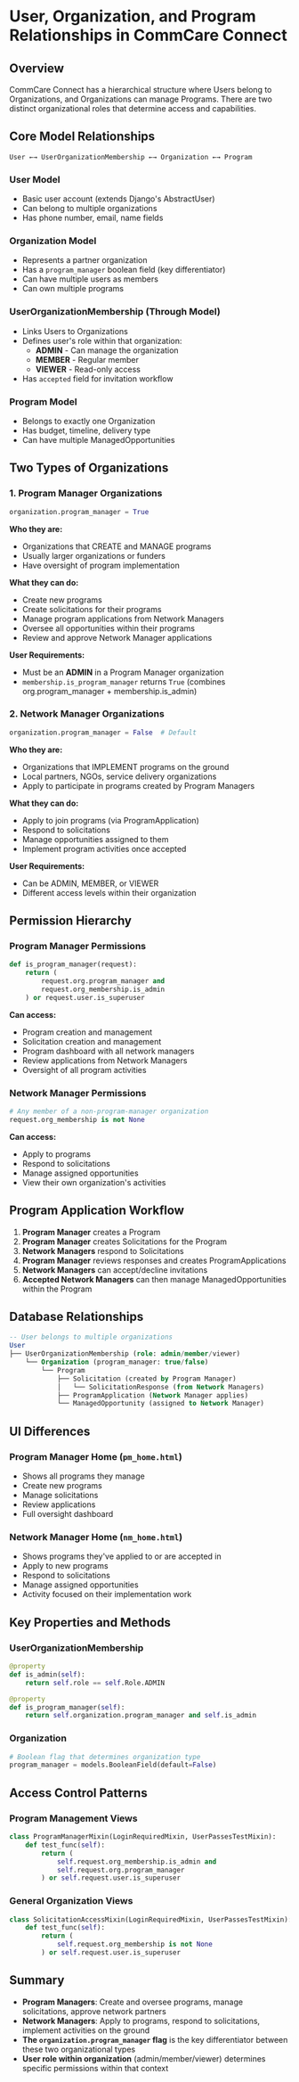 # User, Organization, and Program Relationships in CommCare Connect

## Overview

CommCare Connect has a hierarchical structure where Users belong to Organizations, and Organizations can manage Programs. There are two distinct organizational roles that determine access and capabilities.

## Core Model Relationships

```
User ←→ UserOrganizationMembership ←→ Organization ←→ Program
```

### User Model

- Basic user account (extends Django's AbstractUser)
- Can belong to multiple organizations
- Has phone number, email, name fields

### Organization Model

- Represents a partner organization
- Has a `program_manager` boolean field (key differentiator)
- Can have multiple users as members
- Can own multiple programs

### UserOrganizationMembership (Through Model)

- Links Users to Organizations
- Defines user's role within that organization:
  - **ADMIN** - Can manage the organization
  - **MEMBER** - Regular member
  - **VIEWER** - Read-only access
- Has `accepted` field for invitation workflow

### Program Model

- Belongs to exactly one Organization
- Has budget, timeline, delivery type
- Can have multiple ManagedOpportunities

## Two Types of Organizations

### 1. Program Manager Organizations

```python
organization.program_manager = True
```

**Who they are:**

- Organizations that CREATE and MANAGE programs
- Usually larger organizations or funders
- Have oversight of program implementation

**What they can do:**

- Create new programs
- Create solicitations for their programs
- Manage program applications from Network Managers
- Oversee all opportunities within their programs
- Review and approve Network Manager applications

**User Requirements:**

- Must be an **ADMIN** in a Program Manager organization
- `membership.is_program_manager` returns `True` (combines org.program_manager + membership.is_admin)

### 2. Network Manager Organizations

```python
organization.program_manager = False  # Default
```

**Who they are:**

- Organizations that IMPLEMENT programs on the ground
- Local partners, NGOs, service delivery organizations
- Apply to participate in programs created by Program Managers

**What they can do:**

- Apply to join programs (via ProgramApplication)
- Respond to solicitations
- Manage opportunities assigned to them
- Implement program activities once accepted

**User Requirements:**

- Can be ADMIN, MEMBER, or VIEWER
- Different access levels within their organization

## Permission Hierarchy

### Program Manager Permissions

```python
def is_program_manager(request):
    return (
        request.org.program_manager and
        request.org_membership.is_admin
    ) or request.user.is_superuser
```

**Can access:**

- Program creation and management
- Solicitation creation and management
- Program dashboard with all network managers
- Review applications from Network Managers
- Oversight of all program activities

### Network Manager Permissions

```python
# Any member of a non-program-manager organization
request.org_membership is not None
```

**Can access:**

- Apply to programs
- Respond to solicitations
- Manage assigned opportunities
- View their own organization's activities

## Program Application Workflow

1. **Program Manager** creates a Program
2. **Program Manager** creates Solicitations for the Program
3. **Network Managers** respond to Solicitations
4. **Program Manager** reviews responses and creates ProgramApplications
5. **Network Managers** can accept/decline invitations
6. **Accepted Network Managers** can then manage ManagedOpportunities within the Program

## Database Relationships

```sql
-- User belongs to multiple organizations
User
├── UserOrganizationMembership (role: admin/member/viewer)
    └── Organization (program_manager: true/false)
        └── Program
            ├── Solicitation (created by Program Manager)
            │   └── SolicitationResponse (from Network Managers)
            ├── ProgramApplication (Network Manager applies)
            └── ManagedOpportunity (assigned to Network Manager)
```

## UI Differences

### Program Manager Home (`pm_home.html`)

- Shows all programs they manage
- Create new programs
- Manage solicitations
- Review applications
- Full oversight dashboard

### Network Manager Home (`nm_home.html`)

- Shows programs they've applied to or are accepted in
- Apply to new programs
- Respond to solicitations
- Manage assigned opportunities
- Activity focused on their implementation work

## Key Properties and Methods

### UserOrganizationMembership

```python
@property
def is_admin(self):
    return self.role == self.Role.ADMIN

@property
def is_program_manager(self):
    return self.organization.program_manager and self.is_admin
```

### Organization

```python
# Boolean flag that determines organization type
program_manager = models.BooleanField(default=False)
```

## Access Control Patterns

### Program Management Views

```python
class ProgramManagerMixin(LoginRequiredMixin, UserPassesTestMixin):
    def test_func(self):
        return (
            self.request.org_membership.is_admin and
            self.request.org.program_manager
        ) or self.request.user.is_superuser
```

### General Organization Views

```python
class SolicitationAccessMixin(LoginRequiredMixin, UserPassesTestMixin):
    def test_func(self):
        return (
            self.request.org_membership is not None
        ) or self.request.user.is_superuser
```

## Summary

- **Program Managers**: Create and oversee programs, manage solicitations, approve network partners
- **Network Managers**: Apply to programs, respond to solicitations, implement activities on the ground
- **The `organization.program_manager` flag** is the key differentiator between these two organizational types
- **User role within organization** (admin/member/viewer) determines specific permissions within that context
